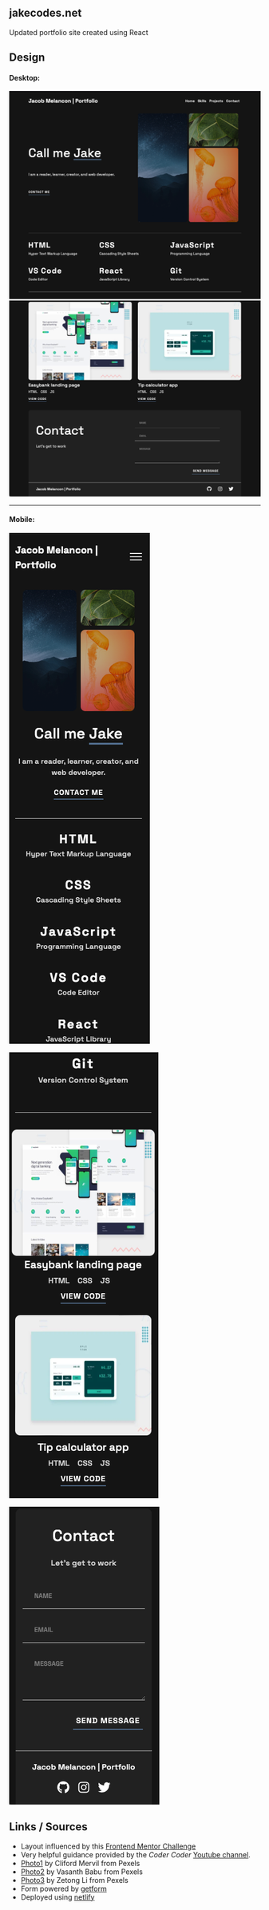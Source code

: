 ## jakecodes.net

Updated portfolio site created using React

## Design

#### Desktop:

![desktop1](src/images/screenshots/desktop1.png)
![desktop2](src/images/screenshots/desktop2.png)

---

#### Mobile:

![mobile1](src/images/screenshots/mobile1.png)

![mobile2](src/images/screenshots/mobile2.png)

![mobile3](src/images/screenshots/mobile3.png)

## Links / Sources

- Layout influenced by this [Frontend Mentor Challenge](https://www.frontendmentor.io/challenges/singlepage-developer-portfolio-bBVj2ZPi-x)
- Very helpful guidance provided by the _Coder Coder_ [Youtube channel](https://www.youtube.com/watch?v=65GVcdESj3s&list=PLUWqFDiirlsuVOx2WWruGfw5nnuaWHNvI).
- [Photo1](https://www.pexels.com/photo/starry-sky-over-mountains-2469122/) by Cliford Mervil from Pexels
- [Photo2](https://www.pexels.com/photo/close-up-photography-of-green-leaves-797797/) by Vasanth Babu from Pexels
- [Photo3](https://www.pexels.com/photo/orange-jellyfish-wallpaper-1784578/) by Zetong Li from Pexels
- Form powered by [getform](https://getform.io)
- Deployed using [netlify](https://www.netlify.com)
